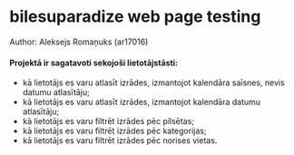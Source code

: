 # bilesuparadize web page testing 
Author: Aleksejs Romaņuks (ar17016)
#### Projektā ir sagatavoti sekojoši lietotājstāsti:
- kā lietotājs es varu atlasīt izrādes, izmantojot kalendāra saīsnes, nevis datumu
atlasītāju;
- kā lietotājs es varu atlasīt izrādes, izmantojot kalendāra datumu atlasītāju;
- kā lietotājs es varu filtrēt izrādes pēc pilsētas;
- kā lietotājs es varu filtrēt izrādes pēc kategorijas;
- kā lietotājs es varu filtrēt izrādes pēc norises vietas.